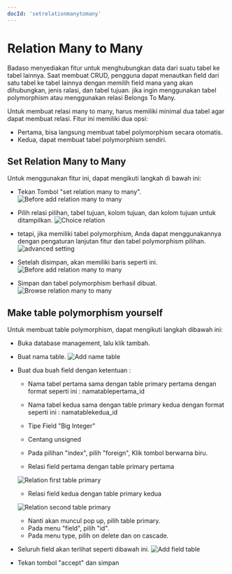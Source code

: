 ```yaml
---
docId: 'setrelationmanytomany'
---
```


# Relation Many to Many

Badaso menyediakan fitur untuk menghubungkan data dari suatu tabel ke tabel lainnya. Saat membuat CRUD, pengguna dapat menautkan field dari satu tabel ke tabel lainnya dengan memilih field mana yang akan dihubungkan, jenis ralasi, dan tabel tujuan. jika ingin menggunakan tabel polymorphism atau menggunakan relasi Belongs To Many.

Untuk membuat relasi many to many, harus memiliki minimal dua tabel agar dapat membuat relasi.
Fitur ini memiliki dua opsi:
- Pertama, bisa langsung membuat tabel polymorphism secara otomatis.
- Kedua, dapat membuat tabel polymorphism sendiri.

## Set Relation Many to Many
Untuk menggunakan fitur ini, dapat mengikuti langkah di bawah ini:
- Tekan Tombol "set relation many to many".
![Before add relation many to many](/img/before-create-relation-many-to-many.png)

- Pilih relasi pilihan, tabel tujuan, kolom tujuan, dan kolom tujuan untuk ditampilkan.
![Choice relation](/img/insert-relation-many-to-many.png)

- tetapi, jika  memiliki tabel polymorphism, Anda dapat menggunakannya dengan pengaturan lanjutan fitur dan tabel polymorphism pilihan.
![advanced setting](/img/relation-many-to-many-advanced-setting.png)

- Setelah disimpan, akan memiliki baris seperti ini.
![Before add relation many to many](/img/after-make-relation-many-to-many.png)

- Simpan dan tabel polymorphism berhasil dibuat.
![Browse relation many to many](/img/browse-crud-relation-many-to-many.png)

## Make table polymorphism yourself
Untuk membuat table polymorphism, dapat mengikuti langkah dibawah ini:
- Buka database management, lalu klik tambah.

- Buat nama table.
![Add name table](/img/add-name-table.png)

- Buat dua buah field dengan ketentuan :
    - Nama tabel pertama sama dengan table primary pertama dengan format seperti ini : namatablepertama_id
    - Nama tabel kedua sama dengan table primary kedua dengan format seperti ini : namatablekedua_id
    - Tipe Field "Big Integer"
    - Centang unsigned
    - Pada pilihan "index", pilih "foreign", Klik tombol berwarna biru.

    - Relasi field pertama dengan table primary pertama

    ![Relation first table primary](/img/relation-first-table-primary.png)
    
    - Relasi field kedua dengan table primary kedua

    ![Relation second table primary](/img/relation-second-table-primary.png)
    
    - Nanti akan muncul pop up, pilih table primary.
    - Pada menu "field", pilih "id".
    - Pada menu type, pilih on delete dan on cascade.

- Seluruh field akan terlihat seperti dibawah ini.
![Add field table](/img/add-field-table.png)
    
 - Tekan tombol "accept" dan simpan
